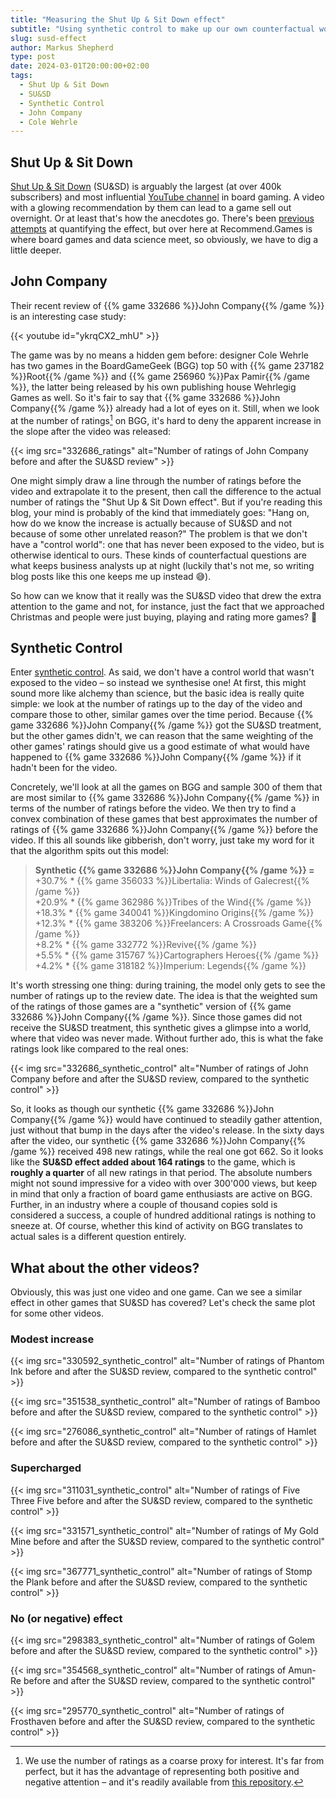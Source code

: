 ```yaml
---
title: "Measuring the Shut Up & Sit Down effect"
subtitle: "Using synthetic control to make up our own counterfactual world"
slug: susd-effect
author: Markus Shepherd
type: post
date: 2024-03-01T20:00:00+02:00
tags:
  - Shut Up & Sit Down
  - SU&SD
  - Synthetic Control
  - John Company
  - Cole Wehrle
---
```



## Shut Up & Sit Down

[Shut Up & Sit Down](https://www.shutupandsitdown.com/) (SU&SD) is arguably the largest (at over 400k subscribers) and most influential [YouTube channel](https://www.youtube.com/@shutupandsitdown) in board gaming. A video with a glowing recommendation by them can lead to a game sell out overnight. Or at least that's how the anecdotes go. There's been [previous attempts](https://www.reddit.com/r/boardgames/comments/ngqoow/i_tried_to_quantify_the_shut_up_sit_down_effect/) at quantifying the effect, but over here at Recommend.Games is where board games and data science meet, so obviously, we have to dig a little deeper.


## John Company

Their recent review of {{% game 332686 %}}John Company{{% /game %}} is an interesting case study:

{{< youtube id="ykrqCX2_mhU" >}}

The game was by no means a hidden gem before: designer Cole Wehrle has two games in the BoardGameGeek (BGG) top 50 with {{% game 237182 %}}Root{{% /game %}} and {{% game 256960 %}}Pax Pamir{{% /game %}}, the latter being released by his own publishing house Wehrlegig Games as well. So it's fair to say that {{% game 332686 %}}John Company{{% /game %}} already had a lot of eyes on it. Still, when we look at the number of ratings[^num_ratings] on BGG, it's hard to deny the apparent increase in the slope after the video was released:

{{< img src="332686_ratings" alt="Number of ratings of John Company before and after the SU&SD review" >}}

One might simply draw a line through the number of ratings before the video and extrapolate it to the present, then call the difference to the actual number of ratings the "Shut Up & Sit Down effect". But if you're reading this blog, your mind is probably of the kind that immediately goes: "Hang on, how do we know the increase is actually because of SU&SD and not because of some other unrelated reason?" The problem is that we don't have a "control world": one that has never been exposed to the video, but is otherwise identical to ours. These kinds of counterfactual questions are what keeps business analysts up at night (luckily that's not me, so writing blog posts like this one keeps me up instead 😅).

So how can we know that it really was the SU&SD video that drew the extra attention to the game and not, for instance, just the fact that we approached Christmas and people were just buying, playing and rating more games? 🤔


## Synthetic Control

Enter [synthetic control](https://en.wikipedia.org/wiki/Synthetic_control_method). As said, we don't have a control world that wasn't exposed to the video – so instead we synthesise one! At first, this might sound more like alchemy than science, but the basic idea is really quite simple: we look at the number of ratings up to the day of the video and compare those to other, similar games over the time period. Because {{% game 332686 %}}John Company{{% /game %}} got the SU&SD treatment, but the other games didn't, we can reason that the same weighting of the other games' ratings should give us a good estimate of what would have happened to {{% game 332686 %}}John Company{{% /game %}} if it hadn't been for the video.

Concretely, we'll look at all the games on BGG and sample 300 of them that are most similar to {{% game 332686 %}}John Company{{% /game %}} in terms of the number of ratings before the video. We then try to find a convex combination of these games that best approximates the number of ratings of {{% game 332686 %}}John Company{{% /game %}} before the video. If this all sounds like gibberish, don't worry, just take my word for it that the algorithm spits out this model:

> **Synthetic {{% game 332686 %}}John Company{{% /game %}} =**  
> +30.7% * {{% game 356033 %}}Libertalia: Winds of Galecrest{{% /game %}}  
> +20.9% * {{% game 362986 %}}Tribes of the Wind{{% /game %}}  
> +18.3% * {{% game 340041 %}}Kingdomino Origins{{% /game %}}  
> +12.3% * {{% game 383206 %}}Freelancers: A Crossroads Game{{% /game %}}  
> +8.2% * {{% game 332772 %}}Revive{{% /game %}}  
> +5.5% * {{% game 315767 %}}Cartographers Heroes{{% /game %}}  
> +4.2% * {{% game 318182 %}}Imperium: Legends{{% /game %}}

It's worth stressing one thing: during training, the model only gets to see the number of ratings up to the review date. The idea is that the weighted sum of the ratings of those games are a "synthetic" version of {{% game 332686 %}}John Company{{% /game %}}. Since those games did not receive the SU&SD treatment, this synthetic gives a glimpse into a world, where that video was never made. Without further ado, this is what the fake ratings look like compared to the real ones:

{{< img src="332686_synthetic_control" alt="Number of ratings of John Company before and after the SU&SD review, compared to the synthetic control" >}}

So, it looks as though our synthetic {{% game 332686 %}}John Company{{% /game %}} would have continued to steadily gather attention, just without that bump in the days after the video's release. In the sixty days after the video, our synthetic {{% game 332686 %}}John Company{{% /game %}} received 498 new ratings, while the real one got 662. So it looks like the **SU&SD effect added about 164 ratings** to the game, which is **roughly a quarter** of all new ratings in that period. The absolute numbers might not sound impressive for a video with over 300'000 views, but keep in mind that only a fraction of board game enthusiasts are active on BGG. Further, in an industry where a couple of thousand copies sold is considered a success, a couple of hundred additional ratings is nothing to sneeze at. Of course, whether this kind of activity on BGG translates to actual sales is a different question entirely.


## What about the other videos?

Obviously, this was just one video and one game. Can we see a similar effect in other games that SU&SD has covered? Let's check the same plot for some other videos.


### Modest increase

{{< img src="330592_synthetic_control" alt="Number of ratings of Phantom Ink before and after the SU&SD review, compared to the synthetic control" >}}

{{< img src="351538_synthetic_control" alt="Number of ratings of Bamboo before and after the SU&SD review, compared to the synthetic control" >}}

{{< img src="276086_synthetic_control" alt="Number of ratings of Hamlet before and after the SU&SD review, compared to the synthetic control" >}}


### Supercharged

{{< img src="311031_synthetic_control" alt="Number of ratings of Five Three Five before and after the SU&SD review, compared to the synthetic control" >}}

{{< img src="331571_synthetic_control" alt="Number of ratings of My Gold Mine before and after the SU&SD review, compared to the synthetic control" >}}

{{< img src="367771_synthetic_control" alt="Number of ratings of Stomp the Plank before and after the SU&SD review, compared to the synthetic control" >}}


### No (or negative) effect

{{< img src="298383_synthetic_control" alt="Number of ratings of Golem before and after the SU&SD review, compared to the synthetic control" >}}

{{< img src="354568_synthetic_control" alt="Number of ratings of Amun-Re before and after the SU&SD review, compared to the synthetic control" >}}

{{< img src="295770_synthetic_control" alt="Number of ratings of Frosthaven before and after the SU&SD review, compared to the synthetic control" >}}


<!-- TODO: Pick a couple of representative plots, e.g., unknown and boosted, known and moderate effect, no or negative effect. -->
<!-- TODO: Result table for all (?) videos, conclusion about typical SU&SD effect. -->

<!-- Note: cannot exclude the possibility of a different "intervention", e.g., KS opened or fulfilled, some other review or social media mention, etc. -->
<!-- Link to articles with further details and code with actual implementation -->

[^num_ratings]: We use the number of ratings as a coarse proxy for interest. It's far from perfect, but it has the advantage of representing both positive and negative attention – and it's readily available from [this repository](https://github.com/beefsack/bgg-ranking-historicals).
<!-- TODO: Explain actual data source (collection items) better. -->
